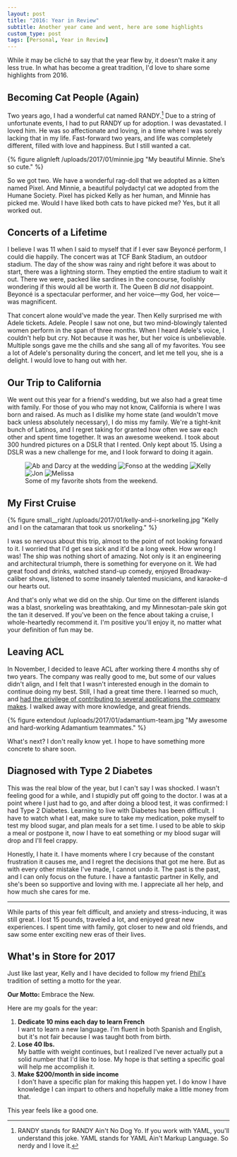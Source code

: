 ```yaml
---
layout: post
title: "2016: Year in Review"
subtitle: Another year came and went, here are some highlights
custom_type: post
tags: [Personal, Year in Review]
---
```


While it may be cliché to say that the year flew by, it doesn't make it any less true. In what has become a great tradition, I'd love to share some highlights from 2016.

## Becoming Cat People (Again)

Two years ago, I had a wonderful cat named RANDY.[^randyjoke] Due to a string of unfortunate events, I had to put RANDY up for adoption. I was devastated. I loved him. He was so affectionate and loving, in a time where I was sorely lacking that in my life. Fast-forward two years, and life was completely different, filled with love and happiness. But I still wanted a cat.

{% figure alignleft /uploads/2017/01/minnie.jpg "My beautiful Minnie. She’s so cute." %}

So we got two. We have a wonderful rag-doll that we adopted as a kitten named Pixel. And Minnie, a beautiful polydactyl cat we adopted from the Humane Society. Pixel has picked Kelly as her human, and Minnie has picked me. Would I have liked both cats to have picked me? Yes, but it all worked out.

## Concerts of a Lifetime

I believe I was 11 when I said to myself that if I ever saw Beyoncé perform, I could die happily. The concert was at TCF Bank Stadium, an outdoor stadium. The day of the show was rainy and right before it was about to start, there was a lightning storm. They emptied the entire stadium to wait it out. There we were, packed like sardines in the concourse, foolishly wondering if this would all be worth it. The Queen B *did not* disappoint. Beyoncé is a spectacular performer, and her voice—my God, her voice—was magnificent.

That concert alone would've made the year. Then Kelly surprised me with Adele tickets. Adele. People I saw not one, but two mind-blowingly talented women perform in the span of three months. When I heard Adele's voice, I couldn't help but cry. Not because it was her, but her voice is unbelievable. Multiple songs gave me the chills and she sang all of my favorites. You see a lot of Adele's personality during the concert, and let me tell you, she is a delight. I would love to hang out with her.

## Our Trip to California

We went out this year for a friend's wedding, but we also had a great time with family. For those of you who may not know, California is where I was born and raised. As much as I dislike my home state (and wouldn't move back unless absolutely necessary), I do miss my family. We're a tight-knit bunch of Latinos, and I regret taking for granted how often we saw each other and spent time together. It was an awesome weekend. I took about 300 hundred pictures on a DSLR that I rented. Only kept about 15. Using a DSLR was a new challenge for me, and I look forward to doing it again.

<figure class="photo-grid">
  <img class="grid-thirds" src="{{ site.url }}/uploads/2017/01/ab-and-darcy.jpg" alt="Ab and Darcy at the wedding">
  <img class="grid-thirds" src="{{ site.url }}/uploads/2017/01/fonso.jpg" alt="Fonso at the wedding">
  <img class="grid-thirds" src="{{ site.url }}/uploads/2017/01/kelly.jpg" alt="Kelly">
  <img class="grid-half" src="{{ site.url }}/uploads/2017/01/jon.jpg" alt="Jon">
  <img class="grid-half" src="{{ site.url }}/uploads/2017/01/melissa.jpg" alt="Melissa">
  <figcaption>Some of my favorite shots from the weekend.</figcaption>
</figure>


## My First Cruise

{% figure small__right /uploads/2017/01/kelly-and-i-snorkeling.jpg "Kelly and I on the catamaran that took us snorkeling." %}

I was so nervous about this trip, almost to the point of not looking forward to it. I worried that I'd get sea sick and it'd be a long week. How wrong I was! The ship was nothing short of amazing. Not only is it an engineering and architectural triumph, there is something for everyone on it. We had great food and drinks, watched stand-up comedy, enjoyed Broadway-caliber shows, listened to some insanely talented musicians, and karaoke-d our hearts out.

And that's only what we did on the ship. Our time on the different islands was a blast, snorkeling was breathtaking, and my Minnesotan-pale skin got the tan it deserved. If you've been on the fence about taking a cruise, I whole-heartedly recommend it. I'm positive you'll enjoy it, no matter what your definition of fun may be.

## Leaving ACL

In November, I decided to leave ACL after working there 4 months shy of two years. The company was really good to me, but some of our values didn't align, and I felt that I wasn't interested enough in the domain to continue doing my best. Still, I had a great time there. I learned so much, and [had the privilege of contributing to several applications the company makes](/2016/11/goodbye-acl/). I walked away with more knowledge, and great friends.

{% figure extendout /uploads/2017/01/adamantium-team.jpg "My awesome and hard-working Adamantium teammates." %}

What's next? I don't really know yet. I hope to have something more concrete to share soon.

## Diagnosed with Type 2 Diabetes

This was the real blow of the year, but I can't say I was shocked. I wasn't feeling good for a while, and I stupidly put off going to the doctor. I was at a point where I just had to go, and after doing a blood test, it was confirmed: I had Type 2 Diabetes. Learning to live with Diabetes has been difficult. I have to watch what I eat, make sure to take my medication, poke myself to test my blood sugar, and plan meals for a set time. I used to be able to skip a meal or postpone it, now I have to eat something or my blood sugar will drop and I'll feel crappy.

Honestly, I hate it. I have moments where I cry because of the constant frustration it causes me, and I regret the decisions that got me here. But as with every other mistake I've made, I cannot undo it. The past is the past, and I can only focus on the future. I have a fantastic partner in Kelly, and she's been so supportive and loving with me. I appreciate all her help, and how much she cares for me.

---

While parts of this year felt difficult, and anxiety and stress-inducing, it was still great. I lost 15 pounds, traveled a lot, and enjoyed great new experiences. I spent time with family, got closer to new and old friends, and saw some enter exciting new eras of their lives.

## What's in Store for 2017

Just like last year, Kelly and I have decided to follow my friend [Phil's](https://twitter.com/philsmithdesign) tradition of setting a motto for the year.

**Our Motto:** Embrace the New.

Here are my goals for the year:

1. **Dedicate 10 mins each day to learn French**    
I want to learn a new language. I'm fluent in both Spanish and English, but it's not fair because I was taught both from birth.
2. **Lose 40 lbs.**    
My battle with weight continues, but I realized I've never actually put a solid number that I'd like to lose. My hope is that setting a specific goal will help me accomplish it.
3. **Make $200/month in side income**    
I don't have a specific plan for making this happen yet. I do know I have knowledge I can impart to others and hopefully make a little money from that.

This year feels like a good one.

[^randyjoke]: RANDY stands for RANDY Ain't No Dog Yo. If you work with YAML, you'll understand this joke. YAML stands for YAML Ain't Markup Language. So nerdy and I love it.
